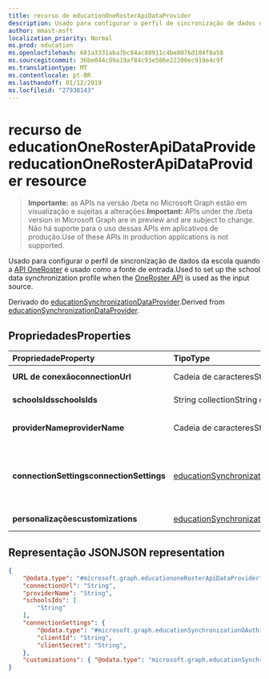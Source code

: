 ```yaml
---
title: recurso de educationOneRosterApiDataProvider
description: Usado para configurar o perfil de sincronização de dados da escola quando a API OneRoster é usada como a fonte de entrada.
author: mmast-msft
localization_priority: Normal
ms.prod: education
ms.openlocfilehash: 681a3331aba7bc84ac80911c4be8076d104f8a58
ms.sourcegitcommit: 36be044c89a19af84c93e586e22200ec919e4c9f
ms.translationtype: MT
ms.contentlocale: pt-BR
ms.lasthandoff: 01/12/2019
ms.locfileid: "27938143"
---
```

# <a name="educationonerosterapidataprovider-resource"></a><span data-ttu-id="b5c46-103">recurso de educationOneRosterApiDataProvider</span><span class="sxs-lookup"><span data-stu-id="b5c46-103">educationOneRosterApiDataProvider resource</span></span>

> <span data-ttu-id="b5c46-104">**Importante:** as APIs na versão /beta no Microsoft Graph estão em visualização e sujeitas a alterações.</span><span class="sxs-lookup"><span data-stu-id="b5c46-104">**Important:** APIs under the /beta version in Microsoft Graph are in preview and are subject to change.</span></span> <span data-ttu-id="b5c46-105">Não há suporte para o uso dessas APIs em aplicativos de produção.</span><span class="sxs-lookup"><span data-stu-id="b5c46-105">Use of these APIs in production applications is not supported.</span></span>

<span data-ttu-id="b5c46-106">Usado para configurar o perfil de sincronização de dados da escola quando a [API OneRoster](https://www.imsglobal.org/activity/onerosterlis) é usado como a fonte de entrada.</span><span class="sxs-lookup"><span data-stu-id="b5c46-106">Used to set up the school data synchronization profile when the [OneRoster API](https://www.imsglobal.org/activity/onerosterlis) is used as the input source.</span></span>

<span data-ttu-id="b5c46-107">Derivado do [educationSynchronizationDataProvider](educationsynchronizationdataprovider.md).</span><span class="sxs-lookup"><span data-stu-id="b5c46-107">Derived from [educationSynchronizationDataProvider](educationsynchronizationdataprovider.md).</span></span>

## <a name="properties"></a><span data-ttu-id="b5c46-108">Propriedades</span><span class="sxs-lookup"><span data-stu-id="b5c46-108">Properties</span></span>

| <span data-ttu-id="b5c46-109">Propriedade</span><span class="sxs-lookup"><span data-stu-id="b5c46-109">Property</span></span> | <span data-ttu-id="b5c46-110">Tipo</span><span class="sxs-lookup"><span data-stu-id="b5c46-110">Type</span></span> | <span data-ttu-id="b5c46-111">Descrição</span><span class="sxs-lookup"><span data-stu-id="b5c46-111">Description</span></span> |
|:-|:-|:-|
| <span data-ttu-id="b5c46-112">**URL de conexão**</span><span class="sxs-lookup"><span data-stu-id="b5c46-112">**connectionUrl**</span></span> | <span data-ttu-id="b5c46-113">Cadeia de caracteres</span><span class="sxs-lookup"><span data-stu-id="b5c46-113">String</span></span> | <span data-ttu-id="b5c46-114">A URL da conexão para a instância de OneRoster.</span><span class="sxs-lookup"><span data-stu-id="b5c46-114">The connection URL to the OneRoster instance.</span></span> |
| <span data-ttu-id="b5c46-115">**schoolsIds**</span><span class="sxs-lookup"><span data-stu-id="b5c46-115">**schoolsIds**</span></span> | <span data-ttu-id="b5c46-116">String collection</span><span class="sxs-lookup"><span data-stu-id="b5c46-116">String collection</span></span> |  <span data-ttu-id="b5c46-117">A lista de sourcedIds escola para sincronizar.</span><span class="sxs-lookup"><span data-stu-id="b5c46-117">The list of school sourcedIds to sync.</span></span> |
| <span data-ttu-id="b5c46-118">**providerName**</span><span class="sxs-lookup"><span data-stu-id="b5c46-118">**providerName**</span></span> | <span data-ttu-id="b5c46-119">Cadeia de caracteres</span><span class="sxs-lookup"><span data-stu-id="b5c46-119">String</span></span> | <span data-ttu-id="b5c46-120">O nome do provedor de serviços de OneRoster conforme definido pela [especificação OneRoster](https://www.imsglobal.org/oneroster-v11-final-best-practice-and-implementation-guide#AppA).</span><span class="sxs-lookup"><span data-stu-id="b5c46-120">The OneRoster Service Provider name as defined by the [OneRoster specification](https://www.imsglobal.org/oneroster-v11-final-best-practice-and-implementation-guide#AppA).</span></span> |
| <span data-ttu-id="b5c46-121">**connectionSettings**</span><span class="sxs-lookup"><span data-stu-id="b5c46-121">**connectionSettings**</span></span> | [<span data-ttu-id="b5c46-122">educationSynchronizationConnectionSettings</span><span class="sxs-lookup"><span data-stu-id="b5c46-122">educationSynchronizationConnectionSettings</span></span>](educationsynchronizationconnectionsettings.md) | <span data-ttu-id="b5c46-123">Configurações de Conexão para a instância de OneRoster.</span><span class="sxs-lookup"><span data-stu-id="b5c46-123">Connection settings for the OneRoster instance.</span></span> <span data-ttu-id="b5c46-124">Deve ser do tipo [educationSynchronizationOAuth1ConnectionSettings](educationsynchronizationoauth1connectionsettings.md) ou [educationSynchronizationOAuth2ClientCredentialsConnectionSettings](educationsynchronizationoauth2clientcredentialsconnectionsettings.md).</span><span class="sxs-lookup"><span data-stu-id="b5c46-124">Should be of type [educationSynchronizationOAuth1ConnectionSettings](educationsynchronizationoauth1connectionsettings.md) or [educationSynchronizationOAuth2ClientCredentialsConnectionSettings](educationsynchronizationoauth2clientcredentialsconnectionsettings.md).</span></span> |
| <span data-ttu-id="b5c46-125">**personalizações**</span><span class="sxs-lookup"><span data-stu-id="b5c46-125">**customizations**</span></span> | [<span data-ttu-id="b5c46-126">educationSynchronizationCustomizations</span><span class="sxs-lookup"><span data-stu-id="b5c46-126">educationSynchronizationCustomizations</span></span>](educationsynchronizationcustomizations.md) | <span data-ttu-id="b5c46-127">Personalização opcional a ser aplicado ao perfil de sincronização.</span><span class="sxs-lookup"><span data-stu-id="b5c46-127">Optional customization to be applied to the synchronization profile.</span></span>|

## <a name="json-representation"></a><span data-ttu-id="b5c46-128">Representação JSON</span><span class="sxs-lookup"><span data-stu-id="b5c46-128">JSON representation</span></span>
<!-- {
  "blockType": "resource",
  "optionalProperties": [

  ],
  "@odata.type": "#microsoft.graph.educationoneRosterApiDataProvider"
}-->

```json
{
    "@odata.type": "#microsoft.graph.educationoneRosterApiDataProvider",
    "connectionUrl": "String",
    "providerName": "String",
    "schoolsIds": [
        "String"
    ],
    "connectionSettings": {
        "@odata.type": "#microsoft.graph.educationSynchronizationOAuth1ConnectionSettings",
        "clientId": "String",
        "clientSecret": "String",
    },
    "customizations": { "@odata.type": "microsoft.graph.educationSynchronizationCustomizations" }
}
```
